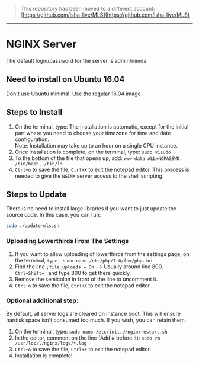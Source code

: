 > This repository has been moved to a different account:
> [https://github.com/isha-live/MLS](https://github.com/isha-live/MLS)
>
---

# NGINX Server

The default login/password for the server is admin/nimda

## Need to install on Ubuntu 16.04

Don't use Ubuntu minimal. Use the regular 16.04 image

## Steps to Install

1. On the terminal, type:
   The installation is automatic, except for the initial part where you need to choose your timezone for time and date configuration.  
    Note: Installation may take up to an hour on a single CPU instance.
1. Once installation is complete, on the terminal, type: `sudo visudo`
1. To the bottom of the file that opens up, add: `www-data ALL=NOPASSWD: /bin/bash, /bin/ls`
1. `Ctrl+o` to save the file, `Ctrl+X` to exit the notepad editor. This process is needed to give the `NGINX` server access to the shell scripting.

## Steps to Update

There is no need to install large libraries if you want to just update the source code. In this case, you can run:

```sh
sudo ./update-mls.sh
```

### Uploading Lowerthirds From The Settings

1. If you want to allow uploading of lowerthirds from the settings page, on the terminal, `type: sudo nano /etc/php/7.0/fpm/php.ini`
1. Find the line `;file_uploads = On` –> Usually around line 800. `Ctrl+Shift+_` and type 800 to get there quickly.
1. Remove the semicolon in front of the line to uncomment it.
1. `Ctrl+o` to save the file, `Ctrl+X` to exit the notepad editor.

### Optional additional step:

By default, all server logs are cleared on instance boot. This will ensure hardisk space isn't consumed too much. If you wish, you can retain them.

1. On the terminal, type: `sudo nano /etc/init.d/nginxrestart.sh`
1. In the editor, comment on the line (Add # before it): `sudo rm /usr/local/nginx/logs/*.log`
1. `Ctrl+o` to save the file, `Ctrl+X` to exit the notepad editor.
1. Installation is complete!
